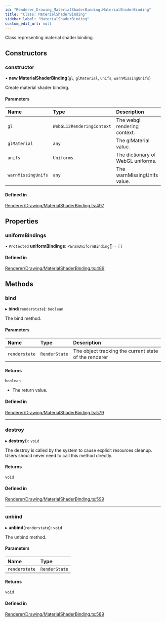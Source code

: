 ```yaml
---
id: "Renderer_Drawing_MaterialShaderBinding.MaterialShaderBinding"
title: "Class: MaterialShaderBinding"
sidebar_label: "MaterialShaderBinding"
custom_edit_url: null
---
```




Class representing material shader binding.

## Constructors

### constructor

• **new MaterialShaderBinding**(`gl`, `glMaterial`, `unifs`, `warnMissingUnifs`)

Create material shader binding.

#### Parameters

| Name | Type | Description |
| :------ | :------ | :------ |
| `gl` | `WebGL12RenderingContext` | The webgl rendering context. |
| `glMaterial` | `any` | The glMaterial value. |
| `unifs` | `Uniforms` | The dictionary of WebGL uniforms. |
| `warnMissingUnifs` | `any` | The warnMissingUnifs value. |

#### Defined in

[Renderer/Drawing/MaterialShaderBinding.ts:497](https://github.com/ZeaInc/zea-engine/blob/cc691d16b/src/Renderer/Drawing/MaterialShaderBinding.ts#L497)

## Properties

### uniformBindings

• `Protected` **uniformBindings**: `ParamUniformBinding`[] = `[]`

#### Defined in

[Renderer/Drawing/MaterialShaderBinding.ts:489](https://github.com/ZeaInc/zea-engine/blob/cc691d16b/src/Renderer/Drawing/MaterialShaderBinding.ts#L489)

## Methods

### bind

▸ **bind**(`renderstate`): `boolean`

The bind method.

#### Parameters

| Name | Type | Description |
| :------ | :------ | :------ |
| `renderstate` | `RenderState` | The object tracking the current state of the renderer |

#### Returns

`boolean`

- The return value.

#### Defined in

[Renderer/Drawing/MaterialShaderBinding.ts:579](https://github.com/ZeaInc/zea-engine/blob/cc691d16b/src/Renderer/Drawing/MaterialShaderBinding.ts#L579)

___

### destroy

▸ **destroy**(): `void`

The destroy is called by the system to cause explicit resources cleanup.
Users should never need to call this method directly.

#### Returns

`void`

#### Defined in

[Renderer/Drawing/MaterialShaderBinding.ts:599](https://github.com/ZeaInc/zea-engine/blob/cc691d16b/src/Renderer/Drawing/MaterialShaderBinding.ts#L599)

___

### unbind

▸ **unbind**(`renderstate`): `void`

The unbind method.

#### Parameters

| Name | Type |
| :------ | :------ |
| `renderstate` | `RenderState` |

#### Returns

`void`

#### Defined in

[Renderer/Drawing/MaterialShaderBinding.ts:589](https://github.com/ZeaInc/zea-engine/blob/cc691d16b/src/Renderer/Drawing/MaterialShaderBinding.ts#L589)

